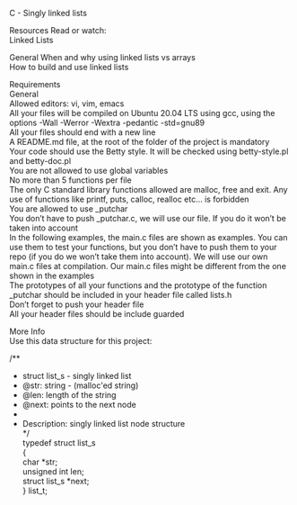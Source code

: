 C - Singly linked lists


Resources
Read or watch:  
Linked Lists


General
When and why using linked lists vs arrays  
How to build and use linked lists  


Requirements  
General  
Allowed editors: vi, vim, emacs  
All your files will be compiled on Ubuntu 20.04 LTS using gcc, using the options -Wall -Werror -Wextra -pedantic -std=gnu89  
All your files should end with a new line  
A README.md file, at the root of the folder of the project is mandatory  
Your code should use the Betty style. It will be checked using betty-style.pl and betty-doc.pl  
You are not allowed to use global variables  
No more than 5 functions per file  
The only C standard library functions allowed are malloc, free and exit. Any use of functions like printf, puts, calloc, realloc etc… is forbidden  
You are allowed to use _putchar  
You don’t have to push _putchar.c, we will use our file. If you do it won’t be taken into account  
In the following examples, the main.c files are shown as examples. You can use them to test your functions, but you don’t have to push them to your repo (if you do we won’t take them into account). We will use our own main.c files at compilation. Our main.c files might be different from the one shown in the examples  
The prototypes of all your functions and the prototype of the function _putchar should be included in your header file called lists.h  
Don’t forget to push your header file  
All your header files should be include guarded  


More Info  
Use this data structure for this project:  

/**  
 * struct list_s - singly linked list  
 * @str: string - (malloc'ed string)  
 * @len: length of the string  
 * @next: points to the next node  
 *  
 * Description: singly linked list node structure  
 */  
typedef struct list_s  
{  
    char *str;  
    unsigned int len;  
    struct list_s *next;  
} list_t;  


